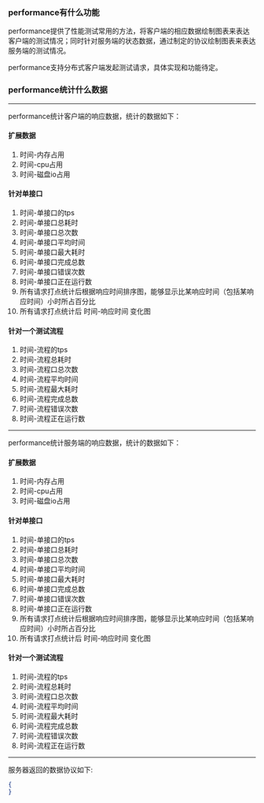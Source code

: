 ### performance有什么功能
performance提供了性能测试常用的方法，将客户端的相应数据绘制图表来表达客户端的测试情况；同时针对服务端的状态数据，通过制定的协议绘制图表来表达服务端的测试情况。

performance支持分布式客户端发起测试请求，具体实现和功能待定。

### performance统计什么数据

---

performance统计客户端的响应数据，统计的数据如下：

#### 扩展数据
 1. 时间-内存占用
 2. 时间-cpu占用
 3. 时间-磁盘io占用

#### 针对单接口
 1. 时间-单接口的tps
 2. 时间-单接口总耗时
 3. 时间-单接口总次数
 4. 时间-单接口平均时间
 5. 时间-单接口最大耗时
 6. 时间-单接口完成总数
 7. 时间-单接口错误次数
 8. 时间-单接口正在运行数
 9. 所有请求打点统计后根据响应时间排序图，能够显示比某响应时间（包括某响应时间）小时所占百分比
 10. 所有请求打点统计后 时间-响应时间 变化图
 
#### 针对一个测试流程
 1. 时间-流程的tps
 2. 时间-流程总耗时
 3. 时间-流程口总次数
 4. 时间-流程平均时间
 5. 时间-流程最大耗时
 6. 时间-流程完成总数
 7. 时间-流程错误次数
 8. 时间-流程正在运行数

--- 

performance统计服务端的响应数据，统计的数据如下：
#### 扩展数据
 1. 时间-内存占用
 2. 时间-cpu占用
 3. 时间-磁盘io占用

#### 针对单接口
 1. 时间-单接口的tps
 2. 时间-单接口总耗时
 3. 时间-单接口总次数
 4. 时间-单接口平均时间
 5. 时间-单接口最大耗时
 6. 时间-单接口完成总数
 7. 时间-单接口错误次数
 8. 时间-单接口正在运行数
 9. 所有请求打点统计后根据响应时间排序图，能够显示比某响应时间（包括某响应时间）小时所占百分比
 10. 所有请求打点统计后 时间-响应时间 变化图
 
#### 针对一个测试流程
 1. 时间-流程的tps
 2. 时间-流程总耗时
 3. 时间-流程口总次数
 4. 时间-流程平均时间
 5. 时间-流程最大耗时
 6. 时间-流程完成总数
 7. 时间-流程错误次数
 8. 时间-流程正在运行数
 
 ---
 
服务器返回的数据协议如下:
```json
{
}
```
